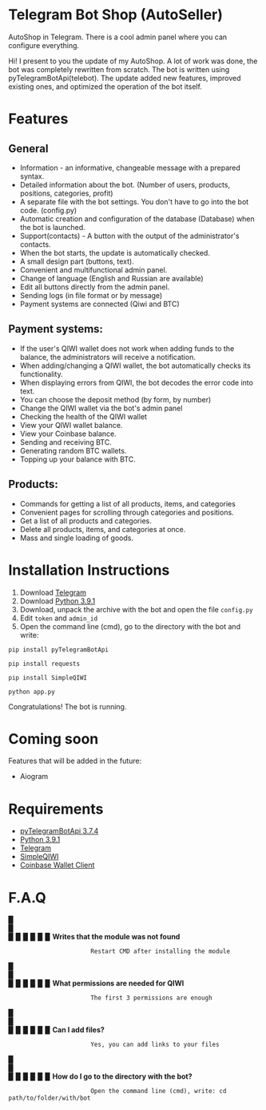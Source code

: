 Telegram Bot Shop (AutoSeller)
==================
AutoShop in Telegram. There is a cool admin panel where you can configure everything.

Hi! I present to you the update of my AutoShop.
A lot of work was done, the bot was completely rewritten from scratch. The bot is written using pyTelegramBotApi(telebot).
The update added new features, improved existing ones, and optimized the operation of the bot itself.

# Features

## General

* Information - an informative, changeable message with a prepared syntax.
* Detailed information about the bot. (Number of users, products, positions, categories, profit)
* A separate file with the bot settings. You don't have to go into the bot code. (config.py)
* Automatic creation and configuration of the database (Database) when the bot is launched.
* Support(contacts) - A button with the output of the administrator's contacts.
* When the bot starts, the update is automatically checked.
* A small design part (buttons, text).
* Convenient and multifunctional admin panel.
* Change of language (English and Russian are available)
* Edit all buttons directly from the admin panel.
* Sending logs (in file format or by message)
* Payment systems are connected (Qiwi and BTC)

## Payment systems:

* If the user's QIWI wallet does not work when adding funds to the balance, the administrators will receive a notification.
* When adding/changing a QIWI wallet, the bot automatically checks its functionality.
* When displaying errors from QIWI, the bot decodes the error code into text.
* You can choose the deposit method (by form, by number)
* Change the QIWI wallet via the bot's admin panel
* Checking the health of the QIWI wallet
* View your QIWI wallet balance.
* View your Coinbase balance.
* Sending and receiving BTC.
* Generating random BTC wallets.
* Topping up your balance with BTC.

## Products:

* Commands for getting a list of all products, items, and categories
* Convenient pages for scrolling through categories and positions.
* Get a list of all products and categories.
* Delete all products, items, and categories at once.
* Mass and single loading of goods.


# Installation Instructions

1. Download [Telegram](https://pypi.org/project/pyTelegramBotAPI/)
2. Download [Python 3.9.1](https://www.python.org/ftp/python/3.9.5/python-3.9.5-amd64.exe)
3. Download, unpack the archive with the bot and open the file `config.py`
4. Edit `token` and `admin_id`
5. Open the command line (cmd), go to the directory with the bot and write:
```
pip install pyTelegramBotApi
```
```
pip install requests
```
```
pip install SimpleQIWI
```
```
python app.py
```
Congratulations! The bot is running.

# Coming soon
Features that will be added in the future:
* Aiogram

# Requirements
* [pyTelegramBotApi 3.7.4](https://pypi.org/project/pyTelegramBotAPI/)
* [Python 3.9.1](https://www.python.org/ftp/python/3.9.5/python-3.9.5-amd64.exe)
* [Telegram](https://desktop.telegram.org/)
* [SimpleQIWI](https://github.com/Emberium/SimpleQIWI)
* [Coinbase Wallet Client](https://wallet.coinbase.com/)

# F.A.Q
   ▉  
   ▉  
   ▉ ▉ ▉ ▉ ▉ ▉ __Writes that the module was not found__
   
                           Restart CMD after installing the module  
   ▉  
   ▉  
   ▉ ▉ ▉ ▉ ▉ ▉ __What permissions are needed for QIWI__
   
                           The first 3 permissions are enough  
   ▉  
   ▉  
   ▉ ▉ ▉ ▉ ▉ ▉ __Can I add files?__
   
                           Yes, you can add links to your files  
   ▉  
   ▉  
   ▉ ▉ ▉ ▉ ▉ ▉ __How do I go to the directory with the bot?__
   
                           Open the command line (cmd), write: cd path/to/folder/with/bot




